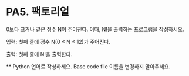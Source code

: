 # PA5. 팩토리얼

0보다 크거나 같은 정수 N이 주어진다. 이때, N!을 출력하는 프로그램을 작성하시오.


입력: 첫째 줄에 정수 N(0 ≤ N ≤ 12)가 주어진다.


출력: 첫째 줄에 N!을 출력한다.

** Python 언어로 작성하세요. Base code file 이름을 변경하지 말아주세요.
